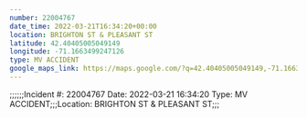 ```yaml
---
number: 22004767
date_time: 2022-03-21T16:34:20+00:00
location: BRIGHTON ST & PLEASANT ST
latitude: 42.40405005049149
longitude: -71.1663499247126
type: MV ACCIDENT
google_maps_link: https://maps.google.com/?q=42.40405005049149,-71.1663499247126
---
```


;;;;;;Incident #: 22004767  Date: 2022-03-21 16:34:20   Type: MV ACCIDENT;;;Location: BRIGHTON ST & PLEASANT ST;;;
